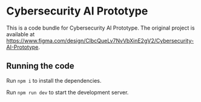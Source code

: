 
  # Cybersecurity AI Prototype

  This is a code bundle for Cybersecurity AI Prototype. The original project is available at https://www.figma.com/design/ClbcQueLv7NvVbXinE2gV2/Cybersecurity-AI-Prototype.

  ## Running the code

  Run `npm i` to install the dependencies.

  Run `npm run dev` to start the development server.
  